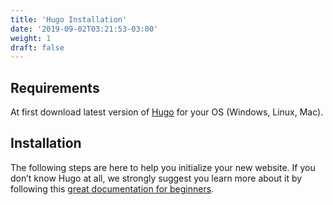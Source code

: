 ```yaml
---
title: 'Hugo Installation'
date: '2019-09-02T03:21:53-03:00'
weight: 1
draft: false
---
```

Requirements
------------

 At first download latest version of [Hugo](https://gohugo.io/getting-started/installing/) for your OS (Windows, Linux, Mac).

Installation 
-------------

The following steps are here to help you initialize your new website. If you don’t know Hugo at all, we strongly suggest you learn more about it by following this [great documentation for beginners](https://gohugo.io/overview/quickstart/).
